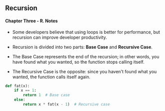 ## Recursion

#### Chapter Three - R. Notes

* Some developers believe that using loops is better for performance, but recursion can improve developer productivity. 

* Recursion is divided into two parts: **Base Case** and **Recursive Case**.

* The Base Case represents the end of the recursion; in other words, you have found what you wanted, so the function stops calling itself. 

* The Recursive Case is the opposite: since you haven't found what you wanted, the function calls itself again.

```python
def fat(x):
    if x == 1:
        return 1  # Base case
    else:
        return x * fat(x - 1)  # Recursive case
```